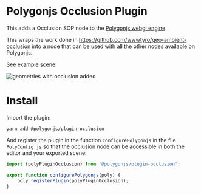 # Polygonjs Occlusion Plugin

This adds a Occlusion SOP node to the [Polygonjs webgl engine](https://polygonjs.com).

This wraps the work done in https://github.com/wwwtyro/geo-ambient-occlusion into a node that can be used with all the other nodes available on Polygonjs.

See [example scene](https://github.com/polygonjs/example-plugin-occlusion):

![geometries with occlusion added](https://github.com/polygonjs/example-plugin-occlusion/blob/main/doc/occlusion_examples.jpg?raw=true)

# Install

Import the plugin:

`yarn add @polygonjs/plugin-occlusion`

And register the plugin in the function `configurePolygonjs` in the file `PolyConfig.js` so that the occlusion node can be accessible in both the editor and your exported scene:

```js
import {polyPluginOcclusion} from '@polygonjs/plugin-occlusion';

export function configurePolygonjs(poly) {
	poly.registerPlugin(polyPluginOcclusion);
}
```
